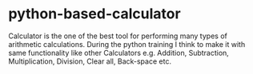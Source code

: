 # python-based-calculator
Calculator is the one of the best tool for performing many types of arithmetic calculations. During the python training I think to make it with same functionality like other Calculators e.g. Addition, Subtraction, Multiplication, Division, Clear all, Back-space etc.
